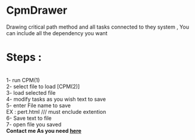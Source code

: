 # CpmDrawer
Drawing critical path method and all tasks connected to they system , You can include all the dependency you want 
<br>
 <h1>
Steps : </h1>
 
<br>
1- run CPM(1)
<br>
2- select file to load [CPM(2)] 
<br>
3- load selected file 
<br>
4- modify tasks as you wish text to save 
<br>
5- enter File name to save 
<br>
EX : pert.html /// must enclude extention
<br>
6- Save text to file 
<br>
7- open file you saved 
<br><b> Contact me As you need 
  <a href="http://rashedalkhatib.epizy.com/" >here</a>
 
